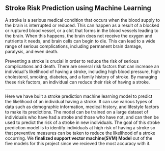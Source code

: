 ## Stroke Risk Prediction using Machine Learning
A stroke is a serious medical condition that occurs when the blood supply to the brain is interrupted or reduced. This can happen as a result of a blocked or ruptured blood vessel, or a clot that forms in the blood vessels leading to the brain. When this happens, the brain does not receive the oxygen and nutrients it needs, and brain cells can begin to die. This can lead to a wide range of serious complications, including permanent brain damage, paralysis, and even death.

Preventing a stroke is crucial in order to reduce the risk of serious complications and death. There are several risk factors that can increase an individual's likelihood of having a stroke, including high blood pressure, high cholesterol, smoking, diabetes, and a family history of stroke. By managing these risk factors, an individual can reduce their risk of having a stroke.

---
Here we have built a stroke prediction machine learning model to predict the likelihood of an individual having a stroke. It can use various types of data such as demographic information, medical history, and lifestyle factors to make its predictions. The model can be trained on a large dataset of individuals who have had a stroke and those who have not, and can then be used to predict the risk of a stroke in new individuals. The goal of this stroke prediction model is to identify individuals at high risk of having a stroke so that preventive measures can be taken to reduce the likelihood of a stroke occurring. We **finalized support vector machine(SVM) Model** out of the five models for this project since we recieved the most accuracy with it.

